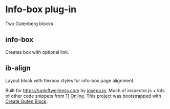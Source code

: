 # Info-box plug-in
 Two Gutenberg blocks

## info-box 
Creates box with optional link.

## ib-align
Layout block with flexbox styles for info-box page alignment.



Built for https://uplyftwellness.com by [iosepa.io](https://iosepa.io).
Much of inspector.js + lots of other code snippets from [11 Online](https://github.com/11online/11online-blocks).
This project was bootstrapped with [Create Guten Block](https://github.com/ahmadawais/create-guten-block).
